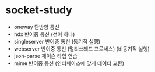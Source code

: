 # socket-study

- oneway 단방향 통신
- hdx 반이중 통신 (선이 하나)
- singleserver 반이중 통신 (동기적 실행)
- webserver 반이중 통신 (멀티쓰레드 프로세스) (비동기적 실행)
- json-parse 제이슨 타입 연습
- mime 반이중 통신 (인터페이스에 맞게 데이터 교환)
